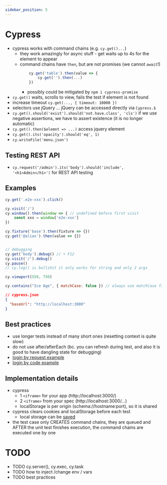 ```yaml
---
sidebar_position: 5
---
```


# Cypress

* cypress works with command chains (e.g. `cy.get()...`)
  * they work amazingly for async stuff - get waits up to 4s for the element to appear
  * command chains have `then`, but are not promises (we cannot `await`!)
    ```js
        cy.get('table').then(value => {
            cy.get('').then(...)
        })
    ```
    * possibly could be mitigated by `npm i cypress-promise`
* `cy.get()` waits, scrolls to view, fails the test if element is not found
* increase timeout `cy.get(..., { timeout: 10000 })`
* selectors use jQuery ... jQuery can be accessed directly via `Cypress.$`
* `cy.get().should('exist').should('not.have.class', 'cls')` if we use negative assertions, we have to assert
    existence (it is no longer automatic)
* `cy.get().then($elemnt => ...)` access jquery element
* `cy.get().its('opacity').should('eq', 1)`
* `cy.writeFile('menu.json')`

## Testing REST API

* `cy.request('/admin').its('body').should('include', '<h1>Admin</h1>')` for REST API testing

## Examples

```js
cy.get('.e2e-xxx').click()

cy.visit('/')
cy.window().then(window => { // undefined before first visit
    const xxx = window['e2e-xxx']
})

cy.fixture('base').then(fixture => {})
cy.get('@alias').then(value => {})


// debugging
cy.get('body').debug() // + F12
cy.visit('/').debug()
cy.pause()
// cy.log() is bullshit it only works for string and only 2 args

cy.viewport(550, 750)

cy.contains("Ice Age", { matchCase: false }) // always use matchCase false :)

```

```json
// cypress.json
{
  "baseUrl": "http://localhost:3000"
}
```

## Best practices
* use longer tests instead of many short ones (resetting context is quite slow)
* do not use after/afterEach (bc. you can refresh during test, and also it is good to have dangling state for debugging)
* [login by request example](https://github.com/cypress-io/cypress-example-recipes/blob/master/examples/logging-in__html-web-forms/cypress/integration/logging-in-html-web-form-spec.js)
* [login by code example](https://github.com/cypress-io/cypress-example-recipes/blob/master/examples/logging-in__using-app-code/cypress/integration/spec.js)

## Implementation details
* cypress
    * 1 `<iframe>` for your app (http://localhost:3000/)
    * 2 `<iframe>` from your spec (http://localhost:3000/...)
    * localStorage is per origin (schema://hostname:port), so it is shared
* cypress clears cookies and localStorage before each test
  * local storage can be [saved](https://blog.liplex.de/keep-local-storage-in-cypress/#:~:text=When%20using%20cypress%20for%20tests,lot%20of%20time%20by%20design)
* the test case only CREATES command chains, they are queued and AFTER the unit test finishes execution,
    the command chains are executed one by one


# TODO
* TODO cy.server(), cy.exec, cy.task
* TODO how to inject /change env / vars
* TODO best practices
